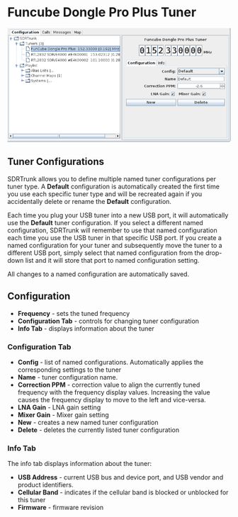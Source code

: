 # Funcube Dongle Pro Plus Tuner #

![](images/FuncubeDongleProPlus.png)

## Tuner Configurations ##

SDRTrunk allows you to define multiple named tuner configurations per tuner type.  A **Default** configuration is automatically created the first time you use each specific tuner type and will be recreated again if you accidentally delete or rename the **Default** configuration.

Each time you plug your USB tuner into a new USB port, it will automatically use the **Default** tuner configuration.  If you select a different named configuration, SDRTrunk will remember to use that named configuration each time you use the USB tuner in that specific USB port.  If you create a named configuration for your tuner and subsequently move the tuner to a different USB port, simply select that named configuration from the drop-down list and it will store that port to named configuration setting.

All changes to a named configuration are automatically saved.

## Configuration ##

  * **Frequency** - sets the tuned frequency
  * **Configuration Tab** - controls for changing tuner configuration
  * **Info Tab** - displays information about the tuner

### Configuration Tab ###

  * **Config** - list of named configurations.  Automatically applies the corresponding settings to the tuner
  * **Name** - tuner configuration name.
  * **Correction PPM** - correction value to align the currently tuned frequency with the frequency display values.  Increasing the value causes the frequency display to move to the left and vice-versa.
  * **LNA Gain** - LNA gain setting
  * **Mixer Gain** - Mixer gain setting
  * **New** - creates a new named tuner configuration
  * **Delete** - deletes the currently listed tuner configuration

### Info Tab ###
The info tab displays information about the tuner:

  * **USB Address** - current USB bus and device port, and USB vendor and product identifiers.
  * **Cellular Band** - indicates if the cellular band is blocked or unblocked for this tuner
  * **Firmware** - firmware revision